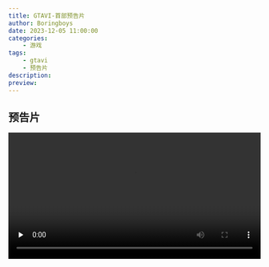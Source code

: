```yaml
---
title: GTAVI-首部预告片
author: Boringboys
date: 2023-12-05 11:00:00
categories: 
    - 游戏
tags: 
    - gtavi
    - 预告片
description:
preview:
---
```


## 预告片

<video id="video" controls="" preload="none" style="width:100%">
      <source id="mp4" src="https://boringboys-1254394685.cos.ap-shanghai.myqcloud.com/video/GTA6T1.mp4" type="video/mp4">
</videos>